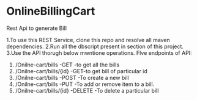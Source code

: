 # OnlineBillingCart
Rest Api to generate Bill 

1.To use this REST Service, clone this repo and resolve all maven dependencies.
2.Run all the dbscript present in <dbscript> section of this project.
3.Use the API thorugh below mwntione operations.
FIve endpoints of API:
1.   /Onilne-cart/bills  -GET -to get all the bills
2.   /Onilne-cart/bills/{id} -GET-to get bill of particular id
3.   /Onilne-cart/bills -POST -To create a new bill
4.   /Onilne-cart/bills -PUT -To add or remove item to a bill.
5.   /Onilne-cart/bills/{id} -DELETE -To  delete a particular bill


